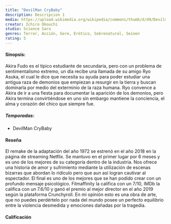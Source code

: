 ```yaml
---
title: "DevilMan CryBaby"
description: Descripcion 1
media: https://upload.wikimedia.org/wikipedia/commons/thumb/d/d9/Devilman_Crybaby_Image.jpg/1200px-Devilman_Crybaby_Image.jpg
creator: Ichiro Okouchi
studio: Science Saru
genres: Terror, Acción, Gore, Erótico, Sobrenatural, Seinen
rating: 5
---
```


#### Sinopsis:
Akira Fudo es el típico estudiante de secundaria, pero con un problema de sentimentalismo extremo, un día recibe una llamada de su amigo Ryo Asuka, el cual le dice que necesita su ayuda para poder estudiar una antigua raza de demonios que empiezan a resurgir en la tierra y buscan dominarla por medio del exterminio de la raza humana. Ryo convence a Akira de ir a una fiesta para documentar la aparición de los demonios, pero Akira termina convirtiéndose en uno sin embargo mantiene la conciencia, el alma y corazón del chico que siempre fue.

##### Temporadas:

* DevilMan CryBaby

#### Reseña
El remake de la adaptación del año 1972 se estrenó en el año 2018 en la página de streaming Netflix. Se mantuvo en el primer lugar por 6 meses y es uno de los mejores de su categoría dentro de la industria. Nos ofrece una historia de amor y sufrimiento mediante la utilización de escenas bizarras que abordan lo ridículo pero que aun así logran cautivar al espectador. El final es uno de los mejores que se han podido crear con un profundo mensaje psicológico. Filmaffinity la califica con un 7/10, IMDb la califica con un 7.6/10 y ganó el premio al mejor director en el año 2019 según la plataforma Crunchyroll. En mi opinión esto es una obra de arte, que no puedes perdértelo por nada del mundo posee un perfecto equilibrio entre la violencia desmedida y emociones dañadas por la tragedia.

#### Calificación